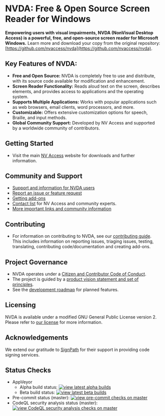 # NVDA: Free & Open Source Screen Reader for Windows

**Empowering users with visual impairments, NVDA (NonVisual Desktop Access) is a powerful, free, and open-source screen reader for Microsoft Windows.** Learn more and download your copy from the original repository: [https://github.com/nvaccess/nvda](https://github.com/nvaccess/nvda).

## Key Features of NVDA:

*   **Free and Open Source:** NVDA is completely free to use and distribute, with its source code available for modification and enhancement.
*   **Screen Reader Functionality:** Reads aloud text on the screen, describes elements, and provides access to applications and the operating system.
*   **Supports Multiple Applications:** Works with popular applications such as web browsers, email clients, word processors, and more.
*   **Customizable:** Offers extensive customization options for speech, Braille, and input methods.
*   **Global Community Support:** Developed by NV Access and supported by a worldwide community of contributors.

## Getting Started

*   Visit the main [NV Access](http://www.nvaccess.org/) website for downloads and further information.

## Community and Support

*   [Support and information for NVDA users](https://www.nvaccess.org/get-help/)
*   [Report an issue or feature request](./projectDocs/issues/readme.md)
*   [Getting add-ons](https://download.nvaccess.org/documentation/userGuide.html#AddonsManager)
*   [Contact list](./projectDocs/community/expertsList.md) for NV Access and community experts.
*   [More important links and community information](./projectDocs/community/readme.md)

## Contributing

*   For information on contributing to NVDA, see our [contributing guide](./.github/CONTRIBUTING.md). This includes information on reporting issues, triaging issues, testing, translating, contributing code/documentation and creating add-ons.

## Project Governance

*   NVDA operates under a [Citizen and Contributor Code of Conduct](CODE_OF_CONDUCT.md).
*   The project is guided by a [product vision statement and set of principles](./projectDocs/product_vision.md).
*   See the [development roadmap](https://www.nvaccess.org/post/nvda-roadmap/) for planned features.

## Licensing

NVDA is available under a modified GNU General Public License version 2. Please refer to [our license](./copying.txt) for more information.

## Acknowledgements

We extend our gratitude to [SignPath](https://www.signpath.io/) for their support in providing code signing services.

## Status Checks

*   AppVeyor
    *   Alpha build status: [![view latest alpha builds](https://ci.appveyor.com/api/projects/status/sqeer6p8lc80lvqe/branch/master?svg=true)](https://ci.appveyor.com/project/NVAccess/nvda/branch/master)
    *   Beta build status: [![view latest beta builds](https://ci.appveyor.com/api/projects/status/sqeer6p8lc80lvqe/branch/beta?svg=true)](https://ci.appveyor.com/project/NVAccess/nvda/branch/beta)
*   Pre-commit status (master): [![view pre-commit checks on master](https://results.pre-commit.ci/badge/github/nvaccess/nvda/master.svg)](https://results.pre-commit.ci/latest/github/nvaccess/nvda/master)
*   CodeQL security analysis status (master): [![view CodeQL security analysis checks on master](https://github.com/nvaccess/nvda/actions/workflows/github-code-scanning/codeql/badge.svg?branch=master)](https://github.com/nvaccess/nvda/actions/workflows/github-code-scanning/codeql?query=branch%3Amaster)